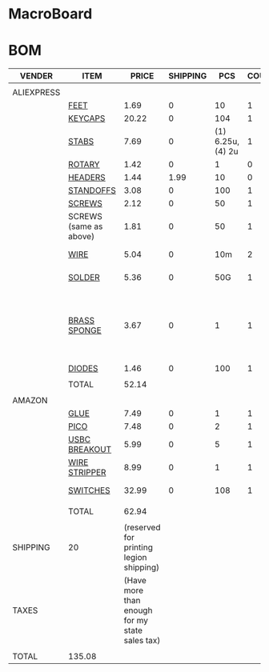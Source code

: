# MacroBoard


# BOM

|VENDER    |ITEM         |PRICE                                         |SHIPPING|PCS              |COUNT|COMMENT                                                 |COMMENT          |
|----------|-------------|----------------------------------------------|--------|-----------------|-----|--------------------------------------------------------|-----------------|
|          |             |                                              |        |                 |     |                                                        |                 |
|ALIEXPRESS|             |                                              |        |                 |     |                                                        |                 |
|          |[FEET](https://www.aliexpress.us/item/3256807883232459.html?spm=a2g0o.productlist.main.1.55021bd89eexxP&algo_pvid=1a770f1c-c062-4366-8a94-589e932ab7b2&algo_exp_id=1a770f1c-c062-4366-8a94-589e932ab7b2-0&pdp_ext_f=%7B%22order%22%3A%22373%22%2C%22eval%22%3A%221%22%7D&pdp_npi=4%40dis%21USD%211.69%211.43%21%21%2112.08%2110.20%21%402101eac917506206213134852e15ad%2112000043525697844%21sea%21US%210%21ABX&curPageLogUid=uhuYWB7WkQui&utparam-url=scene%3Asearch%7Cquery_from%3A)         |1.69                                          |0       |10               |1    |                                                        |                 |
|          |[KEYCAPS](https://www.aliexpress.us/item/3256808583283524.html?spm=a2g0o.productlist.main.1.71ff517bRP8f6k&algo_pvid=5b86f0d0-7a3e-48a7-8888-0f7d0f246e88&algo_exp_id=5b86f0d0-7a3e-48a7-8888-0f7d0f246e88-0&pdp_ext_f=%7B%22order%22%3A%2249%22%2C%22eval%22%3A%221%22%7D&pdp_npi=4%40dis%21USD%2120.14%2119.94%21%21%2120.14%2119.94%21%40210312d517494334827192282e9b8e%2112000046593508858%21sea%21US%210%21ABX&curPageLogUid=8ZD65B0kDTa0&utparam-url=scene%3Asearch%7Cquery_from%3A#nav-specification)      |20.22                                         |0       |104              |1    |BLUE                                                    |                 |
|          |[STABS](https://www.aliexpress.us/item/3256806342416791.html?spm=a2g0o.productlist.main.1.1f9130bdR4lI3e&algo_pvid=cf999406-4910-42b3-8749-b1a43b4eea55&algo_exp_id=cf999406-4910-42b3-8749-b1a43b4eea55-0&pdp_ext_f=%7B%22order%22%3A%22901%22%2C%22eval%22%3A%221%22%7D&pdp_npi=4%40dis%21USD%217.67%216.64%21%21%217.67%216.64%21%402103146f17502672974193867e9e69%2112000037543723482%21sea%21US%210%21ABX&curPageLogUid=G5Umy2OhrlOa&utparam-url=scene%3Asearch%7Cquery_from%3A)        |7.69                                          |0       |(1) 6.25u, (4) 2u|1    |                                                        |                 |
|          |[ROTARY](https://www.aliexpress.us/item/3256806989461658.html?spm=a2g0o.productlist.main.1.40763a52ybtfqK&algo_pvid=e489c4d5-419f-4c6c-acc1-da98479a699d&algo_exp_id=e489c4d5-419f-4c6c-acc1-da98479a699d-19&pdp_ext_f=%7B%22order%22%3A%2218%22%2C%22eval%22%3A%221%22%7D&pdp_npi=4%40dis%21USD%211.42%211.22%21%21%2110.17%218.74%21%402101ea7117495175123601420e8599%2112000039705433951%21sea%21US%210%21ABX&curPageLogUid=zXx0Y2mGFKb8&utparam-url=scene%3Asearch%7Cquery_from%3A#nav-specification)       |1.42                                          |0       |1                |0    |EXCLUDED                                                |                 |
|          |[HEADERS](https://www.aliexpress.us/item/3256804251926023.html?spm=a2g0o.productlist.main.3.6233P5h8P5h85F&algo_pvid=584f0c50-5b9e-4a9e-93a5-931e9de41a05&algo_exp_id=584f0c50-5b9e-4a9e-93a5-931e9de41a05-14&pdp_ext_f=%7B%22order%22%3A%2212%22%2C%22eval%22%3A%221%22%7D&pdp_npi=4%40dis%21USD%211.44%211.44%21%21%211.44%211.44%21%40210313e917496921766935236e1966%2112000029181612582%21sea%21US%210%21ABX&curPageLogUid=TUy5rYkuikyu&utparam-url=scene%3Asearch%7Cquery_from%3A)      |1.44                                          |1.99    |10               |0    |EXCLUDED                                                |                 |
|          |[STANDOFFS](https://www.aliexpress.us/item/3256807676471039.html?spm=a2g0o.productlist.main.7.707337b6g0g4X3&algo_pvid=264d64cd-d181-40d5-8715-bf0f00bebe19&algo_exp_id=264d64cd-d181-40d5-8715-bf0f00bebe19-6&pdp_ext_f=%7B%22order%22%3A%2242%22%2C%22eval%22%3A%221%22%7D&pdp_npi=4%40dis%21USD%215.25%214.78%21%21%215.25%214.78%21%40210318ec17502700244453566eedb7%2112000046486253701%21sea%21US%210%21ABX&curPageLogUid=gWufiUueYrzy&utparam-url=scene%3Asearch%7Cquery_from%3A)    |3.08                                          |0       |100              |1    |6mm M3                                                  |                 |
|          |[SCREWS](https://www.aliexpress.us/item/3256808318392916.html?spm=a2g0o.productlist.main.9.b3bd48ab2IfbUm&algo_pvid=13938592-212d-450d-895e-c381feab57e0&algo_exp_id=13938592-212d-450d-895e-c381feab57e0-8&pdp_ext_f=%7B%22order%22%3A%22164%22%2C%22eval%22%3A%221%22%7D&pdp_npi=4%40dis%21USD%211.58%211.27%21%21%211.58%211.27%21%402101effb17503475022117786e4c80%2112000045477825083%21sea%21US%210%21ABX&curPageLogUid=zDcpBpa3QEWD&utparam-url=scene%3Asearch%7Cquery_from%3A)       |2.12                                          |0       |50               |1    |14mm M3                                                 |                 |
|          |SCREWS (same as above)       |1.81                                          |0       |50               |1    |8mm M3                                                  |                 |
|          |[WIRE](https://www.aliexpress.us/item/3256807263561521.html?spm=a2g0o.productlist.main.32.15b0ZzDdZzDddJ&algo_pvid=4a5d9ae2-2df9-4e9c-9d69-fa84af0a8b08&algo_exp_id=4a5d9ae2-2df9-4e9c-9d69-fa84af0a8b08-29&pdp_ext_f=%7B%22order%22%3A%22796%22%2C%22eval%22%3A%221%22%7D&pdp_npi=4%40dis%21USD%211.76%211.56%21%21%2112.60%2111.17%21%40210318c317506038668676043ec08b%2112000040805495967%21sea%21US%210%21ABX&curPageLogUid=UTl53eQXFiqN&utparam-url=scene%3Asearch%7Cquery_from%3A)         |5.04                                          |0       |10m              |2    |22 AWG                                                  |PRICE IS FOR BOTH|
|          |[SOLDER](https://www.aliexpress.us/item/2251832799951126.html?spm=a2g0o.productlist.main.8.2574GSpLGSpLK5&algo_pvid=6baeb1af-e0b4-4287-99e5-ce75760993cb&aem_p4p_detail=202506220802211328313750416910005410879&algo_exp_id=6baeb1af-e0b4-4287-99e5-ce75760993cb-7&pdp_ext_f=%7B%22order%22%3A%22936%22%2C%22eval%22%3A%221%22%7D&pdp_npi=4%40dis%21USD%215.29%214.80%21%21%215.29%214.80%21%402103205217506045411107800e8e11%2112000035229498986%21sea%21US%210%21ABX&curPageLogUid=ekyOlxYzkwWP&utparam-url=scene%3Asearch%7Cquery_from%3A&search_p4p_id=202506220802211328313750416910005410879_2)       |5.36                                          |0       |50G              |1    |LEAD-FREE                                               |                 |
|          |[BRASS SPONGE](https://www.aliexpress.us/item/3256807379310777.html?spm=a2g0o.detail.pcDetailTopMoreOtherSeller.1.550clS45lS45Ba&gps-id=pcDetailTopMoreOtherSeller&scm=1007.40050.354490.0&scm_id=1007.40050.354490.0&scm-url=1007.40050.354490.0&pvid=908ff35d-5b9a-412a-95bf-02d25e162938&_t=gps-id:pcDetailTopMoreOtherSeller,scm-url:1007.40050.354490.0,pvid:908ff35d-5b9a-412a-95bf-02d25e162938,tpp_buckets:668%232846%238107%231934&pdp_ext_f=%7B%22order%22%3A%2212272%22%2C%22eval%22%3A%221%22%2C%22sceneId%22%3A%2230050%22%7D&pdp_npi=4%40dis%21USD%211.23%211.02%21%21%211.23%211.02%21%40210308a417506046727721251ec22e%2112000041321995436%21rec%21US%21%21ABXZ&utparam-url=scene%3ApcDetailTopMoreOtherSeller%7Cquery_from%3A#nav-specification) |3.67                                          |0       |1                |1    |(so hackclub doesn't have to pay for tips in the future)|                 |
|          |[DIODES](https://www.aliexpress.us/item/2255799955957794.html?spm=a2g0o.productlist.main.2.58505a28ogBjIk&algo_pvid=46214d5b-92f6-420d-971e-75c1ebbaa3b8&algo_exp_id=46214d5b-92f6-420d-971e-75c1ebbaa3b8-1&pdp_ext_f=%7B%22order%22%3A%221728%22%2C%22eval%22%3A%221%22%7D&pdp_npi=4%40dis%21USD%211.46%211.26%21%21%2110.44%219.01%21%402103241117506125228131447ecc00%2110000000428321629%21sea%21US%210%21ABX&curPageLogUid=SitLpXDz4Ulz&utparam-url=scene%3Asearch%7Cquery_from%3A)       |1.46                                          |0       |100              |1    |                                                        |                 |
|          |             |                                              |        |                 |     |                                                        |                 |
|          |TOTAL        |52.14                                         |        |                 |     |                                                        |                 |
|          |             |                                              |        |                 |     |                                                        |                 |
|AMAZON    |             |                                              |        |                 |     |                                                        |                 |
|          |[GLUE](https://www.amazon.com/Gorilla-Precise-Cyanoacrylate-Dispensing-Anti-Clog/dp/B0CTHY7QTY?dib=eyJ2IjoiMSJ9.Q4-rAGH-WPxehn7bUaoCtTn4ErkLJTpapdZhqoeQ3QKPMIwnKV7e-dk9gpy2BTVKfSUGdYRXyUYId4LrDstjGzpB2XGaySqGIPa5Fr3kYPj1MEQy7LU_S_o4ev5czntTbWjaWLQ1oOA__pfkGe_MkcBUrBlmX3fAEXi946bzDs59lJR7zeHsquGZJy_OKDkg3cAvASGn-3HmyE4mmz5iHx-BY_s5k53fhMzjUJ0pRhdFaVGtK-49tMIoh3l8bf1aVlTuQyvAw6BlbiINuEHlVxIUpJEeEG-sDgFDA0dUI0s.tMODLEMY78Z_mUireK0slXhelmkJkBgJvyJ1t1Cr464&dib_tag=se&keywords=5.5%2Bg%2BSuper%2BGlue%2BMicro%2BPrecise%2BGel&qid=1750527141&s=office-products&sr=1-1&th=1)         |7.49                                          |0       |1                |1    |                                                        |                 |
|          |[PICO](https://www.amazon.com/Raspberry-RP2040-microcontroller-Dual-core-Processor-1pc/dp/B0BK9CTMSV?dib=eyJ2IjoiMSJ9.nnVyaK1nxbIlbqdEEAwKVZTxIH8jXzozxygG1Cwtq2VYnZIMwAT6iAgZMcSlVNMH7z1QMCueBK6YzMjo1D2pYNdTpHFpwU8OP6ecpWP8Kv-Wz_REFxtVvY5LxGHwk7-xjYkweY0eWKxP9xvmb0KFx6kctA7qP-MYrhuFZE9sEd2DXAsM3ZSUuaZhDC3fq0YiI0AEcdt3gCpprkuBVRPgkLE-xVpzy3e4f8dj_Rtm53U.J4XMV4VSyLGk3kfPLyZFBdEGmdVo9sYYQ2B-_PazpTg&dib_tag=se&keywords=pi%2Bpico&qid=1750603617&sr=8-7&th=1)         |7.48                                          |0       |2                |1    |                                                        |                 |
|          |[USBC BREAKOUT](https://www.amazon.com/DIANN-Type-C-Breakout-Connector-Converter/dp/B0BLSN5PR8?crid=13IYNO93GZMHY&dib=eyJ2IjoiMSJ9.-ulFbd1hC8_n8o7sa0O_93PrWdilx-FIilpGPXks4Rrq9WxAdOtNq4QtyOab1vM4ES-64RVy1XWh70gCzjgTES2LIA8MXViR26ExY9YsI38yZX0Iap55PeLT1Tv5Tal27xuU0KzFWOdxPgV_scWUfDvWfNt3PsS6JDdTH-VkHAr7tK7WOaiJZLqAlbCC0mtu0oGk3Xw1yOm1rd_EXK0LLHparyGYJ30tMPIfix3xBYg.PpP4p8uGvHTIGoVZlYq82sYltOGdpVE2uYznWJqGSPw&dib_tag=se&keywords=USBC%2Bbreakout&qid=1750621284&sprefix=usbc%2Bbreakou%2Caps%2C133&sr=8-4&th=1)|5.99                                          |0       |5               |1    |                                                        |                 |
|          |[WIRE STRIPPER](https://www.amazon.com/WGGE-Professional-crimping-Multi-Tool-Multi-Function/dp/B073YG65N2?crid=3PID7KSX2BHZ6&dib=eyJ2IjoiMSJ9.ZAYNEhsAbhg4cvVhkdiqO2xZd351tcbLHelV_lMV-gf8vUf2UpdDsft-fgt6Csa9CcP1iyTVLw1tBJDkF7a7MM8M4Nm-vAM8TWOg2udT9NTvBJesDRDF5ihXVnW6bOQdNmSpETdf9bu5L6nVlzesWyOCtk4Fz5V9RkOPIvLxte1f42D6Zl1-nn4_kz5QuuKIycK3vI3gZcLVBATnwBS-pXRwlG_4uxUGsDRKyamGfo3oav9dskxxQrh3zdeaZRrS_gO__wZzmXfphjbrT7GW8TACToveiJVaXcgKsysDGE4.1_mvEqOLtQx3aDtbGoCtMxIEesLH3_Fmr16WEWddkgs&dib_tag=se&keywords=wire+strippers&qid=1750603730&sprefix=qire+stripper%2Caps%2C134&sr=8-6)|8.99                                          |0       |1                |1    |                                                        |                 |
|          |[SWITCHES](https://www.amazon.com/Switches-Mechanical-Keyboard-Pre-Lubed-Pin-Enhanced/dp/B0CF8CVWV8?crid=IX320J5UHD0T&dib=eyJ2IjoiMSJ9.iOzcxQSh1e643UyMLtHGWoDen-NcgbNZsv_ZsEzNs4BN2SsgAzlz2Vg74X5VjG4oZciZBZ8ouWfVsYLj7QU29L_vaHu6pFOQEjl_t00zgiwM9qYjSQdqBzW3yAFKKp4bxDiqCEm_5aCCeTlFw_bd1vInN-BEWJguxnkORJjJDZsHGls4pBwziRPtIQdGpBuIUmLvm9bhg7h0vwQUgxX0S0BjvCybC2jOl11Xl-1V23U.jsBcgg9TXu7tj1VYeB2SIpyC1Tm2ydAQL07c2T3cGcE&dib_tag=se&keywords=gateron%2Byellow&qid=1750620500&sprefix=gateron%2Byellow%2Caps%2C130&sr=8-3&th=1)     |32.99                                         |0       |108              |1    |gateron yellow                                          |                 |
|          |             |                                              |        |                 |     |                                                        |                 |
|          |TOTAL        |62.94                                         |        |                 |     |                                                        |                 |
|          |             |                                              |        |                 |     |                                                        |                 |
|SHIPPING  |20           |(reserved for printing legion shipping)       |        |                 |     |                                                        |                 |
|TAXES     |             |(Have more than enough for my state sales tax)|        |                 |     |                                                        |                 |
|          |             |                                              |        |                 |     |                                                        |                 |
|TOTAL     |135.08       |                                              |        |                 |     |                                                        |                 |
